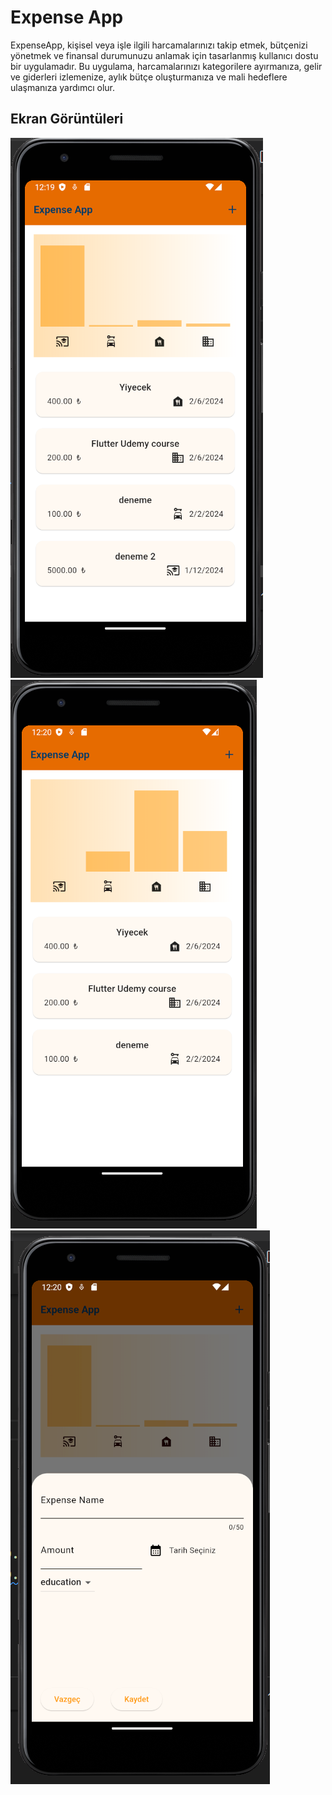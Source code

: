 # Expense App

ExpenseApp, kişisel veya işle ilgili harcamalarınızı takip etmek,
bütçenizi yönetmek ve finansal durumunuzu anlamak için tasarlanmış kullanıcı dostu bir uygulamadır. 
Bu uygulama, harcamalarınızı kategorilere ayırmanıza, gelir ve giderleri izlemenize, aylık bütçe oluşturmanıza ve mali hedeflere ulaşmanıza yardımcı olur.

## Ekran Görüntüleri

![Ekran Görüntüsü 1](https://raw.githubusercontent.com/ozcann159/Tobeto-Flutter-1a-Projects/7598dfbbe5adc22c1fcfffad0403e89b4b16ef3b/expenseapp/Ekran%20g%C3%B6r%C3%BCnt%C3%BCs%C3%BC%202024-02-06%20001952.png)
![Ekran Görüntüsü 2](https://raw.githubusercontent.com/ozcann159/Tobeto-Flutter-1a-Projects/7598dfbbe5adc22c1fcfffad0403e89b4b16ef3b/expenseapp/Ekran%20g%C3%B6r%C3%BCnt%C3%BCs%C3%BC%202024-02-06%20002028.png)
![Ekran Görüntüsü 2](https://github.com/ozcann159/Tobeto-Flutter-1a-Projects/blob/master/expenseapp/Ekran%20g%C3%B6r%C3%BCnt%C3%BCs%C3%BC%202024-02-06%20002006.png?raw=true)
